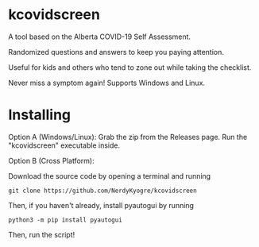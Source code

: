 # kcovidscreen
A tool based on the Alberta COVID-19 Self Assessment.

Randomized questions and answers to keep you paying attention.

Useful for kids and others who tend to zone out while taking the checklist.

Never miss a symptom again! Supports Windows and Linux.

# Installing
Option A (Windows/Linux): Grab the zip from the Releases page. Run the "kcovidscreen" executable inside.

Option B (Cross Platform):

Download the source code by opening a terminal and running

```
git clone https://github.com/NerdyKyogre/kcovidscreen
```
Then, if you haven't already, install pyautogui by running

```
python3 -m pip install pyautogui
```

Then, run the script!


